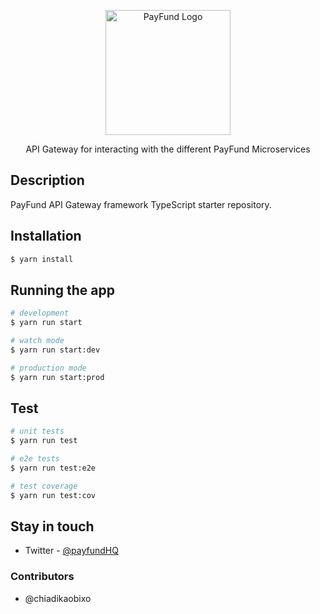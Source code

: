<p align="center">
  <img src="https://res.cloudinary.com/dsufmqlil/image/upload/v1692011477/IMG-4141_hugp2s.jpg" width="200" alt="PayFund Logo" />
</p>

<p align="center">API Gateway for interacting with the different PayFund Microservices</p>


## Description

PayFund API Gateway framework TypeScript starter repository.

## Installation

```bash
$ yarn install
```

## Running the app

```bash
# development
$ yarn run start

# watch mode
$ yarn run start:dev

# production mode
$ yarn run start:prod
```

## Test

```bash
# unit tests
$ yarn run test

# e2e tests
$ yarn run test:e2e

# test coverage
$ yarn run test:cov
```

## Stay in touch
- Twitter - [@payfundHQ](https://twitter.com/payfundhq)

### Contributors
- @chiadikaobixo
